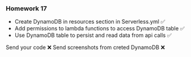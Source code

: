 ### Homework 17

  - Create DynamoDB in resources section in Serverless.yml  ✅
  - Add permissions to lambda functions to access DynamoDB table  ✅
  - Use DynamoDB table to persist and read data from api calls  ✅

Send your code  ❌
Send screenshots from creted DynamoDB ❌
